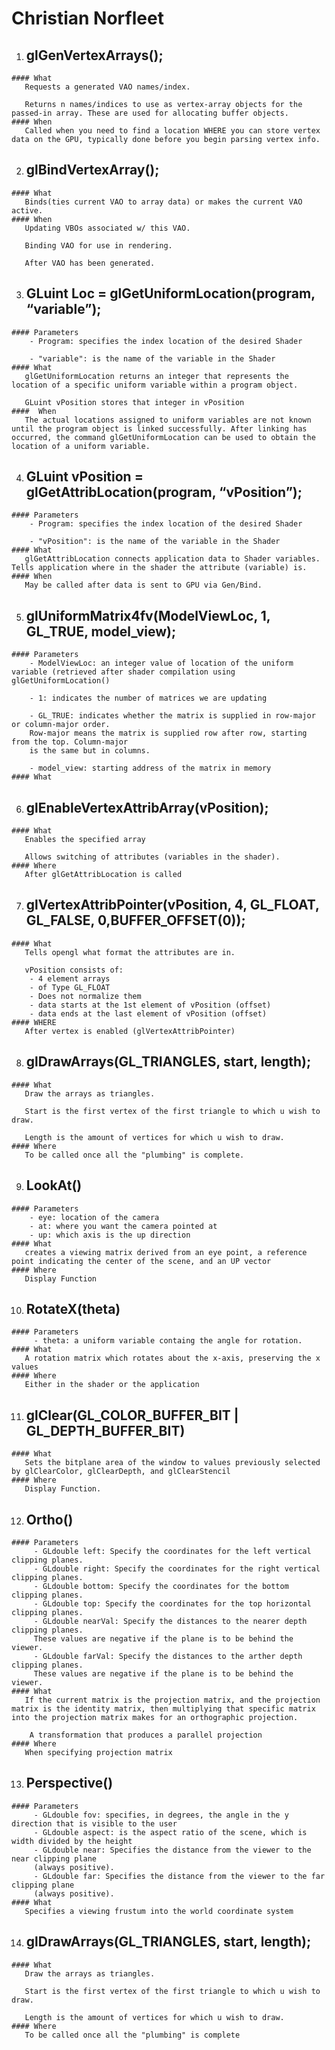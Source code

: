 # Christian Norfleet #
1. ## glGenVertexArrays();
<!-- https://youtu.be/6-9XFm7XAT8?t=3050 -->
    #### What
       Requests a generated VAO names/index.

       Returns n names/indices to use as vertex-array objects for the passed-in array. These are used for allocating buffer objects.
    #### When
       Called when you need to find a location WHERE you can store vertex data on the GPU, typically done before you begin parsing vertex info.
2. ## glBindVertexArray();
<!-- https://youtu.be/6-9XFm7XAT8?t=3050 -->
    #### What
       Binds(ties current VAO to array data) or makes the current VAO active.
    #### When
       Updating VBOs associated w/ this VAO.

       Binding VAO for use in rendering.

       After VAO has been generated.
3. ## GLuint Loc = glGetUniformLocation(program, “variable”);
<!-- https://www.opengl.org/sdk/docs/man/docbook4/xhtml/glGetUniformLocation.xml -->
    #### Parameters
        - Program: specifies the index location of the desired Shader

        - "variable": is the name of the variable in the Shader
    #### What
       glGetUniformLocation returns an integer that represents the location of a specific uniform variable within a program object.

       GLuint vPosition stores that integer in vPosition
    ####  When
       The actual locations assigned to uniform variables are not known until the program object is linked successfully. After linking has occurred, the command glGetUniformLocation can be used to obtain the location of a uniform variable.
4. ## GLuint vPosition = glGetAttribLocation(program, “vPosition”);
<!-- https://youtu.be/6-9XFm7XAT8?t=3500 -->
    #### Parameters
        - Program: specifies the index location of the desired Shader

        - "vPosition": is the name of the variable in the Shader
    #### What
       glGetAttribLocation connects application data to Shader variables. Tells application where in the shader the attribute (variable) is.
    #### When
       May be called after data is sent to GPU via Gen/Bind.
5. ## glUniformMatrix4fv(ModelViewLoc, 1, GL_TRUE, model_view);
<!-- http://ogldev.atspace.co.uk/www/tutorial06/tutorial06.html -->
    #### Parameters
        - ModelViewLoc: an integer value of location of the uniform variable (retrieved after shader compilation using glGetUniformLocation()

        - 1: indicates the number of matrices we are updating

        - GL_TRUE: indicates whether the matrix is supplied in row-major or column-major order.
        Row-major means the matrix is supplied row after row, starting from the top. Column-major
        is the same but in columns.

        - model_view: starting address of the matrix in memory
    #### What
6. ## glEnableVertexAttribArray(vPosition);
<!-- https://youtu.be/6-9XFm7XAT8?t=3677 -->
    #### What
       Enables the specified array

       Allows switching of attributes (variables in the shader).
    #### Where
       After glGetAttribLocation is called
7. ## glVertexAttribPointer(vPosition, 4, GL_FLOAT, GL_FALSE, 0,BUFFER_OFFSET(0));
<!-- https://youtu.be/6-9XFm7XAT8?t=3718 -->
    #### What
       Tells opengl what format the attributes are in.

       vPosition consists of:
        - 4 element arrays
        - of Type GL_FLOAT
        - Does not normalize them
        - data starts at the 1st element of vPosition (offset)
        - data ends at the last element of vPosition (offset)
    #### WHERE
       After vertex is enabled (glVertexAttribPointer)
       
8. ## glDrawArrays(GL_TRIANGLES, start, length);
<!-- https://youtu.be/6-9XFm7XAT8?t=3775 -->
    #### What
       Draw the arrays as triangles.

       Start is the first vertex of the first triangle to which u wish to draw.

       Length is the amount of vertices for which u wish to draw.
    #### Where
       To be called once all the "plumbing" is complete.

9. ## LookAt()
<!-- https://www.opengl.org/sdk/docs/man2/xhtml/gluLookAt.xml -->
    #### Parameters
        - eye: location of the camera
        - at: where you want the camera pointed at
        - up: which axis is the up direction
    #### What
       creates a viewing matrix derived from an eye point, a reference point indicating the center of the scene, and an UP vector
    #### Where
       Display Function
       
10. ## RotateX(theta)
<!-- https://youtu.be/6-9XFm7XAT8?t=7404  -->
    #### Parameters
         - theta: a uniform variable containg the angle for rotation.
    #### What
       A rotation matrix which rotates about the x-axis, preserving the x values
    #### Where
       Either in the shader or the application
        
11. ## glClear(GL_COLOR_BUFFER_BIT | GL_DEPTH_BUFFER_BIT)
<!-- https://www.opengl.org/sdk/docs/man/html/glClear.xhtml -->
    #### What
       Sets the bitplane area of the window to values previously selected by glClearColor, glClearDepth, and glClearStencil
    #### Where
       Display Function.
        
12. ## Ortho()
<!-- http://www.gamedev.net/topic/634155-problems-with-glmortho/ -->
    #### Parameters
         - GLdouble left: Specify the coordinates for the left vertical clipping planes.
         - GLdouble right: Specify the coordinates for the right vertical clipping planes.
         - GLdouble bottom: Specify the coordinates for the bottom clipping planes.
         - GLdouble top: Specify the coordinates for the top horizontal clipping planes.
         - GLdouble nearVal: Specify the distances to the nearer depth clipping planes.
         These values are negative if the plane is to be behind the viewer.
         - GLdouble farVal: Specify the distances to the arther depth clipping planes.
         These values are negative if the plane is to be behind the viewer.
    #### What
       If the current matrix is the projection matrix, and the projection matrix is the identity matrix, then multiplying that specific matrix into the projection matrix makes for an orthographic projection.

        A transformation that produces a parallel projection
    #### Where
       When specifying projection matrix
        
13. ## Perspective()
<!-- https://www.opengl.org/sdk/docs/man2/xhtml/gluPerspective.xml -->
    #### Parameters
         - GLdouble fov: specifies, in degrees, the angle in the y direction that is visible to the user
         - GLdouble aspect: is the aspect ratio of the scene, which is width divided by the height
         - GLdouble near: Specifies the distance from the viewer to the near clipping plane
         (always positive).
         - GLdouble far: Specifies the distance from the viewer to the far clipping plane
         (always positive).
    #### What
       Specifies a viewing frustum into the world coordinate system
        
14. ## glDrawArrays(GL_TRIANGLES, start, length);
<!-- https://youtu.be/6-9XFm7XAT8?t=3775 -->
    #### What
       Draw the arrays as triangles.

       Start is the first vertex of the first triangle to which u wish to draw.

       Length is the amount of vertices for which u wish to draw.
    #### Where
       To be called once all the "plumbing" is complete
